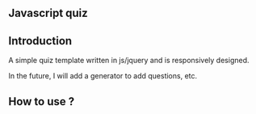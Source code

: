 ## Javascript quiz




## Introduction

A simple quiz template written in js/jquery and is responsively designed.

In the future, I will add a generator to add questions, etc.






## How to use ?


